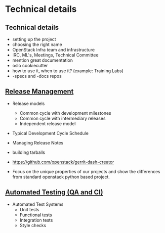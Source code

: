 <!-- .slide: data-state="section-break" id="technical-details" -->
# Technical details


<!-- .slide: data-state="normal" id="technical-project-setup" -->
## Technical details


*   setting up the project
*   choosing the right name
*   OpenStack Infra team and infrastructure
*   IRC, ML's, Meetings, Technical Committee
*   mention great documentation
*   oslo cookiecutter
*   how to use it, when to use it? (example: Training Labs)
*   -specs and -docs repos


<!-- .slide: data-state="normal" id="release-management" -->
## [Release Management](http://docs.openstack.org/project-team-guide/release-management.html)

*   Release models
    *    Common cycle with development milestones
    *    Common cycle with intermediary releases
    *    Independent release model

*   Typical Development Cycle Schedule
*   Managing Release Notes

*   building tarballs
*   https://github.com/openstack/gerrit-dash-creator
*   Focus on the unique properties of our projects and show the differences from standard openstack python based project.


<!-- .slide: data-state="normal" id="automatedtesting" -->
## [Automated Testing (QA and CI)](http://docs.openstack.org/project-team-guide/testing.html)

*   Automated Test Systems
    *   Unit tests
    *   Functional tests
    *   Integration tests
    *   Style checks
